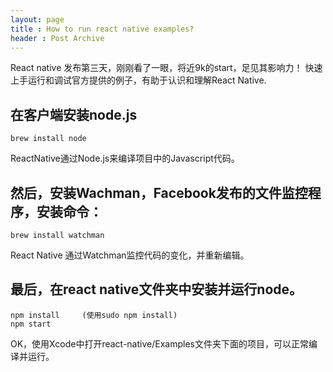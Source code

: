```yaml
---
layout: page
title : How to run react native examples?
header : Post Archive
---
```


React native 发布第三天，刚刚看了一眼，将近9k的start，足见其影响力！
快速上手运行和调试官方提供的例子，有助于认识和理解React Native.

## 在客户端安装node.js

    brew install node

ReactNative通过Node.js来编译项目中的Javascript代码。

## 然后，安装Wachman，Facebook发布的文件监控程序，安装命令：

    brew install watchman

React Native 通过Watchman监控代码的变化，并重新编辑。

## 最后，在react native文件夹中安装并运行node。

    npm install     (使用sudo npm install)
    npm start

OK，使用Xcode中打开react-native/Examples文件夹下面的项目，可以正常编译并运行。
